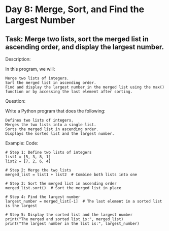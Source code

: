 # Day 8: Merge, Sort, and Find the Largest Number
## Task: Merge two lists, sort the merged list in ascending order, and display the largest number.
Description:

In this program, we will:

    Merge two lists of integers.
    Sort the merged list in ascending order.
    Find and display the largest number in the merged list using the max() function or by accessing the last element after sorting.

Question:

Write a Python program that does the following:

    Defines two lists of integers.
    Merges the two lists into a single list.
    Sorts the merged list in ascending order.
    Displays the sorted list and the largest number.

Example:
Code:
```
# Step 1: Define two lists of integers
list1 = [5, 3, 8, 1]
list2 = [7, 2, 6, 4]

# Step 2: Merge the two lists
merged_list = list1 + list2  # Combine both lists into one

# Step 3: Sort the merged list in ascending order
merged_list.sort()  # Sort the merged list in place

# Step 4: Find the largest number
largest_number = merged_list[-1]  # The last element in a sorted list is the largest

# Step 5: Display the sorted list and the largest number
print("The merged and sorted list is:", merged_list)
print("The largest number in the list is:", largest_number)
